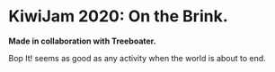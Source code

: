 # KiwiJam 2020: On the Brink.
**Made in collaboration with Treeboater.**

Bop It! seems as good as any activity when the world is about to end.
